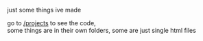 just some things ive made

go to [/projects](/projects) to see the code,<br>
some things are in their own folders, some are just single html files
